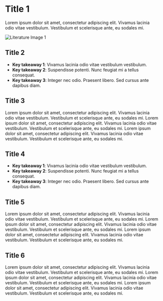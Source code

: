 # Title 1

Lorem ipsum dolor sit amet, consectetur adipiscing elit. Vivamus lacinia odio vitae vestibulum. Vestibulum et scelerisque ante, eu sodales mi.

![Literature Image 1](https://source.unsplash.com/800x300/?litterature)

## Title 2

- **Key takeaway 1**: Vivamus lacinia odio vitae vestibulum vestibulum.
- **Key takeaway 2**: Suspendisse potenti. Nunc feugiat mi a tellus consequat.
- **Key takeaway 3**: Integer nec odio. Praesent libero. Sed cursus ante dapibus diam.

## Title 3

Lorem ipsum dolor sit amet, consectetur adipiscing elit. Vivamus lacinia odio vitae vestibulum. Vestibulum et scelerisque ante, eu sodales mi. Lorem ipsum dolor sit amet, consectetur adipiscing elit. Vivamus lacinia odio vitae vestibulum. Vestibulum et scelerisque ante, eu sodales mi. Lorem ipsum dolor sit amet, consectetur adipiscing elit. Vivamus lacinia odio vitae vestibulum. Vestibulum et scelerisque ante, eu sodales mi.

## Title 4

- **Key takeaway 1**: Vivamus lacinia odio vitae vestibulum vestibulum.
- **Key takeaway 2**: Suspendisse potenti. Nunc feugiat mi a tellus consequat.
- **Key takeaway 3**: Integer nec odio. Praesent libero. Sed cursus ante dapibus diam.

## Title 5

Lorem ipsum dolor sit amet, consectetur adipiscing elit. Vivamus lacinia odio vitae vestibulum. Vestibulum et scelerisque ante, eu sodales mi. Lorem ipsum dolor sit amet, consectetur adipiscing elit. Vivamus lacinia odio vitae vestibulum. Vestibulum et scelerisque ante, eu sodales mi. Lorem ipsum dolor sit amet, consectetur adipiscing elit. Vivamus lacinia odio vitae vestibulum. Vestibulum et scelerisque ante, eu sodales mi.

## Title 6

Lorem ipsum dolor sit amet, consectetur adipiscing elit. Vivamus lacinia odio vitae vestibulum. Vestibulum et scelerisque ante, eu sodales mi. Lorem ipsum dolor sit amet, consectetur adipiscing elit. Vivamus lacinia odio vitae vestibulum. Vestibulum et scelerisque ante, eu sodales mi. Lorem ipsum dolor sit amet, consectetur adipiscing elit. Vivamus lacinia odio vitae vestibulum. Vestibulum et scelerisque ante, eu sodales mi.